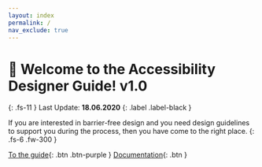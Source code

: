 ```yaml
---
layout: index
permalink: /
nav_exclude: true
---
```


# 👋 Welcome to the Accessibility Designer Guide! v1.0
{: .fs-11 }
Last Update: **18.06.2020**
{: .label .label-black }

If you are interested in barrier-free design and you need design guidelines to support you during the process, then you have come to the right place.
{: .fs-6 .fw-300 }

[To the guide](/docs){: .btn .btn-purple } [Documentation](/documentation){: .btn } 